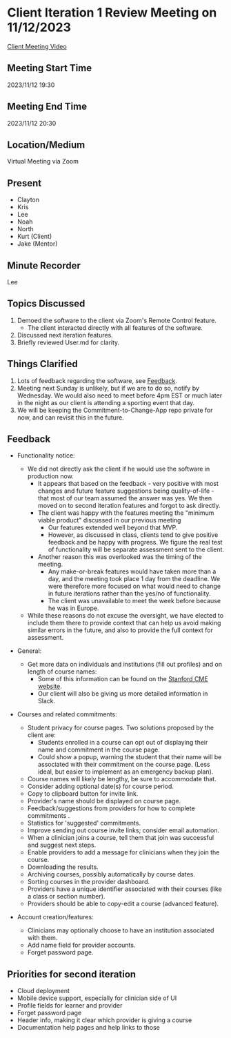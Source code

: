 # Client Iteration 1 Review Meeting on 11/12/2023
[Client Meeting Video](../../Auxiliary%20Files/Videos/IterationOneMeeting.mp4)

## Meeting Start Time

2023/11/12 19:30

## Meeting End Time

2023/11/12 20:30

## Location/Medium

Virtual Meeting via Zoom

## Present

- Clayton
- Kris
- Lee
- Noah
- North
- Kurt (Client)
- Jake (Mentor)

## Minute Recorder

Lee

## Topics Discussed

1. Demoed the software to the client via Zoom's Remote Control feature.
    - The client interacted directly with all features of the software.
2. Discussed next iteration features.
3. Briefly reviewed User.md for clarity.

## Things Clarified

1. Lots of feedback regarding the software, see [Feedback](#feedback).
2. Meeting next Sunday is unlikely, but if we are to do so, notify by Wednesday. We would also need to meet before 4pm EST or much later in the night as our client is attending a sporting event that day.
3. We will be keeping the Commitment-to-Change-App repo private for now, and can revisit this in the future.

## Feedback

- Functionality notice:
    - We did not directly ask the client if he would use the software in production now.
        - It appears that based on the feedback - very positive with most changes and future feature suggestions being
          quality-of-life - that most of our team assumed the answer was yes. We then moved on to second iteration
          features and forgot to ask directly.
        - The client was happy with the features meeting the "minimum viable product" discussed in our previous meeting
            - Our features extended well beyond that MVP.
            - However, as discussed in class, clients tend to give positive feedback and be happy with progress. We
            figure the real test of functionality will be separate assessment sent to the client.
        - Another reason this was overlooked was the timing of the meeting.
            - Any make-or-break features would have taken more than a day, and the meeting took place 1 day from the deadline.
            We were therefore more focused on what would need to change in future iterations rather than the yes/no of
            functionality.
            - The client was unavailable to meet the week before because he was in Europe.
    - While these reasons do not excuse the oversight, we have elected to include them there to provide context that can
    help us avoid making similar errors in the future, and also to provide the full context for assessment.
        

- General:
    - Get more data on individuals and institutions (fill out profiles) and on length of course names:
        - Some of this information can be found on the [Stanford CME website](https://med.stanford.edu/cme).
        - Our client will also be giving us more detailed information in Slack.

- Courses and related commitments:
    - Student privacy for course pages. Two solutions proposed by the client are:
        - Students enrolled in a course can opt out of displaying their name and commitment in the course page.
        - Could show a popup, warning the student that their name will be associated with their commitment on the course page. (Less ideal, but easier to implement as an emergency backup plan).
    - Course names will likely be lengthy, be sure to accommodate that.
    - Consider adding optional date(s) for course period.
    - Copy to clipboard button for invite link.
    - Provider's name should be displayed on course page.
    - Feedback/suggestions from providers for how to complete commitments .
    - Statistics for 'suggested' commitments.
    - Improve sending out course invite links; consider email automation.
    - When a clinician joins a course, tell them that join was successful and suggest next steps.
    - Enable providers to add a message for clinicians when they join the course.
    - Downloading the results.
    - Archiving courses, possibly automatically by course dates.
    - Sorting courses in the provider dashboard.
    - Providers have a unique identifier associated with their courses (like a class or section number).
    - Providers should be able to copy-edit a course (advanced feature).
    
- Account creation/features:
    - Clinicians may optionally choose to have an institution associated with them.
    - Add name field for provider accounts.
    - Forget password page.


## Priorities for second iteration
- Cloud deployment
- Mobile device support, especially for clinician side of UI
- Profile fields for learner and provider
- Forget password page
- Header info, making it clear which provider is giving a course
- Documentation help pages and help links to those
